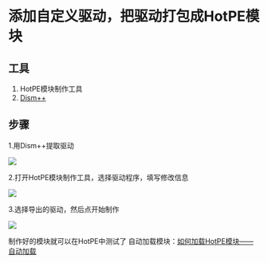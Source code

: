 # 添加自定义驱动，把驱动打包成HotPE模块
## 工具
1. HotPE模块制作工具
2. [Dism++](https://dl.lancdn.com/landian/soft/dism/Dism%2B%2B10.1.1002.1.zip)

## 步骤

1.用Dism++提取驱动

![](https://pic.imgdb.cn/item/63a54b1f08b68301630b98b2.jpg)

2.打开HotPE模块制作工具，选择驱动程序，填写修改信息

![](https://pic.imgdb.cn/item/63a54c1008b68301630da030.jpg)

3.选择导出的驱动，然后点开始制作

![](https://pic.imgdb.cn/item/63a54c3008b68301630dddf5.jpg)


制作好的模块就可以在HotPE中测试了
自动加载模块：[如何加载HotPE模块——自动加载](https://docs.hotpe.top/course/loadhpm.html )











